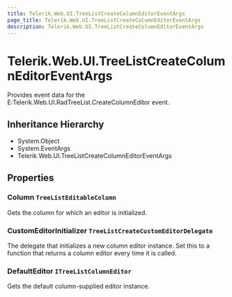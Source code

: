 ```yaml
---
title: Telerik.Web.UI.TreeListCreateColumnEditorEventArgs
page_title: Telerik.Web.UI.TreeListCreateColumnEditorEventArgs
description: Telerik.Web.UI.TreeListCreateColumnEditorEventArgs
---
```


# Telerik.Web.UI.TreeListCreateColumnEditorEventArgs

Provides event data for the E:Telerik.Web.UI.RadTreeList.CreateColumnEditor event.

## Inheritance Hierarchy

* System.Object
* System.EventArgs
* Telerik.Web.UI.TreeListCreateColumnEditorEventArgs

## Properties

###  Column `TreeListEditableColumn`

Gets the column for which an editor is initialized.

###  CustomEditorInitializer `TreeListCreateCustomEditorDelegate`

The delegate that initializes a new column editor instance.
            Set this to a function that returns a column editor every time it is called.

###  DefaultEditor `ITreeListColumnEditor`

Gets the default column-supplied editor instance.

